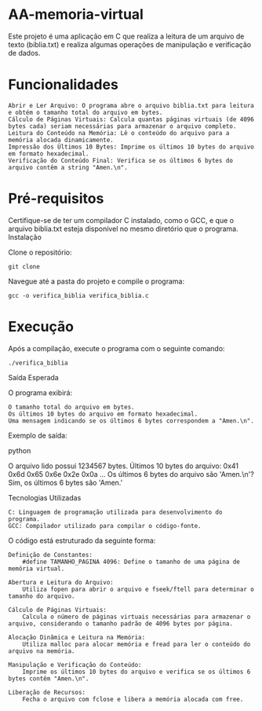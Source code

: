 # AA-memoria-virtual
Este projeto é uma aplicação em C que realiza a leitura de um arquivo de texto (biblia.txt) e realiza algumas operações de manipulação e verificação de dados.

# Funcionalidades

    Abrir e Ler Arquivo: O programa abre o arquivo biblia.txt para leitura e obtém o tamanho total do arquivo em bytes.
    Cálculo de Páginas Virtuais: Calcula quantas páginas virtuais (de 4096 bytes cada) seriam necessárias para armazenar o arquivo completo.
    Leitura do Conteúdo na Memória: Lê o conteúdo do arquivo para a memória alocada dinamicamente.
    Impressão dos Últimos 10 Bytes: Imprime os últimos 10 bytes do arquivo em formato hexadecimal.
    Verificação do Conteúdo Final: Verifica se os últimos 6 bytes do arquivo contêm a string "Amen.\n".

# Pré-requisitos

Certifique-se de ter um compilador C instalado, como o GCC, e que o arquivo biblia.txt esteja disponível no mesmo diretório que o programa.
Instalação

Clone o repositório:

  

    git clone 

Navegue até a pasta do projeto e compile o programa:



    gcc -o verifica_biblia verifica_biblia.c

#  Execução

Após a compilação, execute o programa com o seguinte comando:



    ./verifica_biblia

Saída Esperada

O programa exibirá:

    O tamanho total do arquivo em bytes.
    Os últimos 10 bytes do arquivo em formato hexadecimal.
    Uma mensagem indicando se os últimos 6 bytes correspondem a "Amen.\n".

Exemplo de saída:

python

O arquivo lido possui 1234567 bytes.
Últimos 10 bytes do arquivo:
0x41 0x6d 0x65 0x6e 0x2e 0x0a ...
Os últimos 6 bytes do arquivo são 'Amen.\n'?
Sim, os últimos 6 bytes são 'Amen.'

Tecnologias Utilizadas

    C: Linguagem de programação utilizada para desenvolvimento do programa.
    GCC: Compilador utilizado para compilar o código-fonte.

O código está estruturado da seguinte forma:

    Definição de Constantes:
        #define TAMANHO_PAGINA 4096: Define o tamanho de uma página de memória virtual.

    Abertura e Leitura do Arquivo:
        Utiliza fopen para abrir o arquivo e fseek/ftell para determinar o tamanho do arquivo.

    Cálculo de Páginas Virtuais:
        Calcula o número de páginas virtuais necessárias para armazenar o arquivo, considerando o tamanho padrão de 4096 bytes por página.

    Alocação Dinâmica e Leitura na Memória:
        Utiliza malloc para alocar memória e fread para ler o conteúdo do arquivo na memória.

    Manipulação e Verificação do Conteúdo:
        Imprime os últimos 10 bytes do arquivo e verifica se os últimos 6 bytes contêm "Amen.\n".

    Liberação de Recursos:
        Fecha o arquivo com fclose e libera a memória alocada com free.
